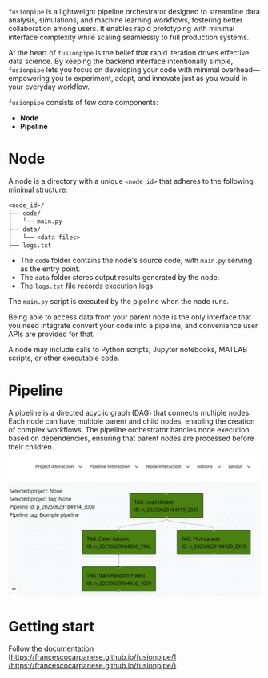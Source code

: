 `fusionpipe` is a lightweight pipeline orchestrator designed to streamline data analysis, simulations, and machine learning workflows, fostering better collaboration among users. It enables rapid prototyping with minimal interface complexity while scaling seamlessly to full production systems.

At the heart of `fusionpipe` is the belief that rapid iteration drives effective data science. By keeping the backend interface intentionally simple, `fusionpipe` lets you focus on developing your code with minimal overhead—empowering you to experiment, adapt, and innovate just as you would in your everyday workflow.

`fusionpipe` consists of few core components:

- **Node**
- **Pipeline**

# Node
A node is a directory with a unique `<node_id>` that adheres to the following minimal structure:

```
<node_id>/
├── code/
│   └── main.py
├── data/
│   └── <data files>
├── logs.txt
```

- The `code` folder contains the node's source code, with `main.py` serving as the entry point.
- The `data` folder stores output results generated by the node.
- The `logs.txt` file records execution logs.

The `main.py` script is executed by the pipeline when the node runs. 

Being able to access data from your parent node is the only interface that you need integrate convert your code into a pipeline, and convenience user APIs are provided for that.

A node may include calls to Python scripts, Jupyter notebooks, MATLAB scripts, or other executable code.

# Pipeline
A pipeline is a directed acyclic graph (DAG) that connects multiple nodes. Each node can have multiple parent and child nodes, enabling the creation of complex workflows. The pipeline orchestrator handles node execution based on dependencies, ensuring that parent nodes are processed before their children.

![Pipeline Example](docs/docs/images/pipeline_example.jpg)

# Getting start
Follow the documentation [https://francescocarpanese.github.io/fusionpipe/](https://francescocarpanese.github.io/fusionpipe/)